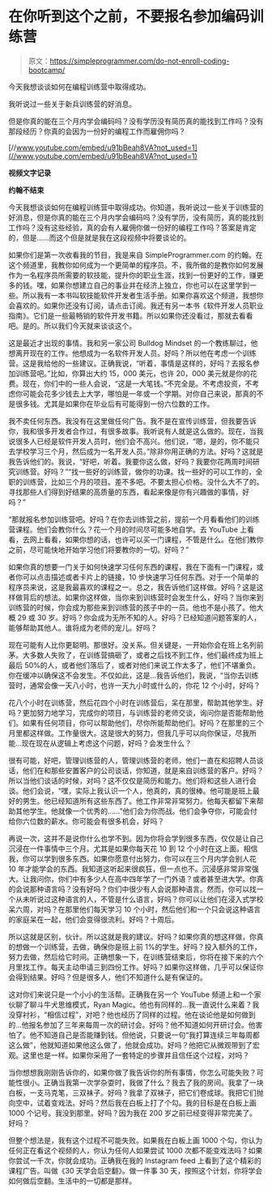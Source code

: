 # 在你听到这个之前，不要报名参加编码训练营

> 原文：<https://simpleprogrammer.com/do-not-enroll-coding-bootcamp/>

今天我想谈谈如何在编程训练营中取得成功。

我听说过一些关于新兵训练营的好消息。

但是你真的能在三个月内学会编码吗？没有学历没有简历真的能找到工作吗？没有那段经历？你真的会因为一份好的编程工作而雇佣你吗？

[//www.youtube.com/embed/u91bBeah8VA?not_used=1](//www.youtube.com/embed/u91bBeah8VA?not_used=1)

**视频文字记录**

**约翰不结束**

今天我想谈谈如何在编程训练营中取得成功。你知道，我听说过一些关于训练营的好消息，但是你真的能在三个月内学会编码吗？没有学历，没有简历，真的能找到工作吗？没有这些经验，真的会有人雇佣你做一份好的编程工作吗？答案是肯定的，但是……而这个但是就是我在这段视频中将要谈论的。

如果你们是第一次收看我的节目，我是来自 SimpleProgrammer.com 的约翰。在这个频道里，我教你如何成为一个更简单的程序员。不，我所做的是教你如何发展作为一名程序员所需要的软技能，提升你的职业生涯，找到一份更好的工作，赚更多的钱。嘿，如果你想建立自己的事业并在经济上独立，你也可以在这里学到一些。所以我有一本书叫软技能软件开发者生活手册。如果你喜欢这个频道，我想你会喜欢的。如果你还没有订阅，请点击订阅。我还有另一本书《软件开发人员职业指南》。它们是一些最畅销的软件开发书籍。所以如果你还没看过，那就去看看吧。是的。所以我们今天就来谈谈这个。

这是最近才出现的事情。我和另一家公司 Bulldog Mindset 的一个教练聊过，他想离开现在的工作。他想成为一名软件开发人员。好吗？所以他在考虑一个训练营。这是我给他的一些建议。正确我说，“听着，事情是这样的，好吗？去报名参加训练营吧。”比如，你算出大约 15，000 美元，也许 20，000 美元就是你的花费。现在，你们中的一些人会说，“这是一大笔钱。”不完全是。不考虑投资，不考虑你可能会花多少钱去上大学，哪怕是一年或一个学期。对你自己来说，那真的不是很多钱。尤其是如果你在毕业后有可能得到一份六位数的工作。

我不卖任何东西。我没有在这里做任何广告。我不是在宣传训练营，但我要告诉你，我和很多开发者合作过，有很多故事。我听说有人就是这么做的。现在，当我说很多人已经是软件开发人员时，他们会不高兴。他们说，“嗯，是的，你不能只去学校学习三个月，然后成为一名开发人员。”除非你用正确的方法。好吗？这就是我告诉他们的。我说，“好吧，听着。我要你这么做，好吗？我要你花两周时间研究训练营。好吗？”“找一些好的训练营，做你的功课。找一些好的可以工作的，全职的训练营，比如三个月的项目。差不多吧。不要太担心价格。没什么大不了的。寻找那些人们得到好结果的高质量的东西，看起来像是你有兴趣做的事情，好吗？”

“那就报名参加训练营吧。好吗？在你去训练营之前，提前一个月看看他们的训练营课程。他们会教你什么？花一个月的时间尽可能多地自学。去 YouTube 上看看，去网上看看，如果你想的话，也许可以买一门课程，不管是什么。在他们教你之前，尽可能快地开始学习他们将要教你的一切。好吗？”

如果你真的想要一门关于如何快速学习任何东西的课程，我在下面有一门课程，或者你可以点击描述或者卡片上的链接，10 步快速学习任何东西。对于一个简单的程序员来说，这是我最喜欢的课程之一。总之，我告诉他们这样做。好吗？这是这样做背后的想法。如果你这样做，当你来到训练营时会发生什么，好吗？当你来到训练营的时候，你会成为那些来到训练营的孩子中的一员。他也不是小孩了。他大概 29 或 30 岁。好吗？你会成为无所不知的人。好吗？已经知道问题答案的人，能够帮助其他人。谁将成为老师的宠儿。好吗？

现在可能有人比你更聪明。那很好。没关系。但关键是，一开始你会在班上名列前茅。大多数人失败了，在训练营搞砸了，或者之后找不到工作，他们最终成为班上最后 50%的人，或者他们落后了，或者对他们来说工作太多了，他们不堪重负。你在缓冲以确保这不会发生。不仅如此，这是…我告诉他们，我说，“当你去训练营时，通常会像一天八小时，也许一天九小时或什么的，你花 12 个小时，好吗？

花八个小时在训练营，然后花四个小时在训练营后，呆在那里，帮助其他学生。好吗？更加努力地学习，完成你的项目，与训练营的老师交谈，询问你是否能帮助他们。如果有任何项目，你可以帮助他们，尽你所能帮助他们。好吗？在那里的三个月里都这样做。工作量很大。这是很大的努力，但我几乎可以向你保证，尽我所能…现在现在从逻辑上考虑这个问题，好吗？会发生什么？

很有可能，好吧，管理训练营的人，管理训练营的老师，他们一直在和招聘人员谈话，他们在和那些安置客户的公司谈话，你知道，就是来自训练营的客户。好吗？所以当他们谈话的时候，对吗？这不仅仅是简历和能力。他们将和这些人进行会谈。他们会说，“嘿，实际上我认识一个人，他真的，真的很棒。他可能是班上最好的男生。他已经知道所有这些东西了。他工作非常非常努力。他每天都留下来帮助其他学生。他就像一个优秀的……”他们会为你而战。他们会争夺你，可能会付给你六位数的薪水。你可能会有很多机会，好吗？

再说一次，这并不是说你什么也学不到。因为你将会学到很多东西，仅仅是让自己沉浸在一件事情中三个月。尤其是如果你每天花 10 到 12 个小时在这上面。相信我，你可以学到很多东西。如果你愿意付出努力，你可以在三个月内学会别人花 10 年才能学会的东西。我知道这听起来很疯狂，但一点也不。沉浸感非常非常强大。让我问你，你们中有多少人在高中四年学了一门外语？或者甚至进大学。你真的会说那种语言吗？没有好吗？你们中很少有人会说那种语言。然而，你可以找一个从未听说过这种语言的人，不管是什么语言，好吗？你可以让他们在浸入式学校呆六周，对吗？在那里他们每天学习 10 个小时，然后他们和一个只会说这种语言的家庭呆在一起，他们会变得很流利。好吗？十周后。

所以这就是区别，伙计。所以这就是我的建议。好吗？如果你真的想这样做，你真的想做一个训练营，去做，确保你是班上前 1%的学生。好吗？投入额外的工作，努力去做，然后给它时间。正确想象一下，在训练营结束后，你将在接下来的六个月里找工作。每天主动申请三到四份工作。好吗？如果你这样做，几乎可以保证你会得到结果。好吗？但是很多人，他们不知道什么是有保证的。

这对你们来说只是一个小小的生活帮。正确我在另一个 YouTube 频道上和一个家伙聊了聊斗牛犬思维模式，Ryan Magic。他也有同样的…我一直说什么来着？我没穿衬衫，“相信过程”，对吧？他也经历了同样的过程。他在谈论他是如何做到的…他报名参加了三年来每周一次的研讨会。好吗？他不知道如何开研讨会。他害怕了。他不知道自己是否能赚到钱。但他说，只要说一句“我打算连续三年每周都这么做”，他就知道如果他这么做了，他就会成功。好吗？他把它从微观带到了宏观。这里也是一样。如果你采用了一套特定的步骤并且信任这个过程，对吗？

当你想想我刚刚告诉你的，如果你做了我告诉你的所有事情，你怎么可能失败？可能性很小。正确当我第一次学杂耍时，我做了什么？我去了我的房间。我拿了一块白板，一支马克笔，三双袜子。好吗？我拿了双袜子，把它们卷成球。我把它们抛向空中，试着变戏法。好吗？然后我在白板上打了个勾。我的目标是在白板上画 1000 个记号。我没到那里。好吗？因为我在 200 岁之前已经变得非常完美了。好吗？

但整个想法是，我有这个过程不可能失败。如果我在白板上画 1000 个勾，你认为任何正在看这个视频的人，你认为任何人如果尝试 1000 次都不能变戏法吗？如果你尝试一千次，你就会成功。正确我在我的 Instagram feed 上看到了这个精彩的课程广告。叫做《30 天学会后空翻》。做一件事 30 天，按照这个计划，你将学会如何做后空翻。生活中的一切都是那样。